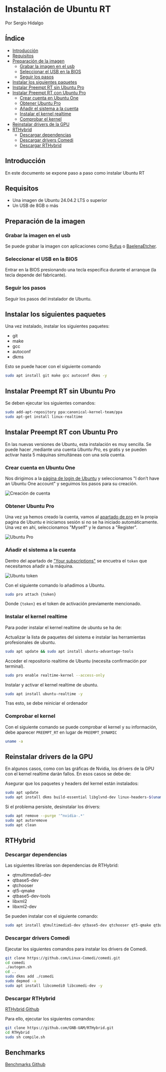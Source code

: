# Instalación de Ubuntu RT

Por Sergio Hidalgo

## Índice

- [Introducción](#introducción)
- [Requisitos](#requisitos)
- [Preparación de la imagen](#preparación-de-la-imagen)
  - [Grabar la imagen en el usb](#grabar-la-imagen-en-el-usb)
  - [Seleccionar el USB en la BIOS](#seleccionar-el-usb-en-la-bios)
  - [Seguir los pasos](#seguir-los-pasos)
- [Instalar los siguientes paquetes](#instalar-los-siguientes-paquetes)
- [Instalar Preempt RT sin Ubuntu Pro](#instalar-preempt-rt-sin-ubuntu-pro)
- [Instalar Preempt RT con Ubuntu Pro](#instalar-preempt-rt-con-ubuntu-pro)
  - [Crear cuenta en Ubuntu One](#crear-cuenta-en-ubuntu-one) 
  - [Obtener Ubuntu Pro](#obtener-ubuntu-pro) 
  - [Añadir el sistema a la cuenta](#añadir-el-sistema-a-la-cuenta) 
  - [Instalar el kernel realtime](#instalar-el-kernel-realtime) 
  - [Comprobar el kernel](#comprobar-el-kernel)
- [Reinstalar drivers de la GPU](#reinstalar-drivers-de-la-gpu)
- [RTHybrid](#rthybrid)
  - [Descargar dependencias](#descargar-dependencias)
  - [Descargar drivers Comedi](#descargar-drivers-comedi)
  - [Descargar RTHybrid](#descargar-rthybrid)

## Introducción

En este documento se expone paso a paso como instalar Ubuntu RT

## Requisitos

- Una imagen de Ubuntu 24.04.2 LTS o superior
- Un USB de 8GB o más

## Preparación de la imagen

### Grabar la imagen en el usb

Se puede grabar la imagen con aplicaciones como [Rufus](https://rufus.ie/) o
[BaelenaEtcher](https://etcher.balena.io/).

### Seleccionar el USB en la BIOS

Entrar en la BIOS presionando una tecla especifica durante el arranque (la tecla
depende del fabricante).

### Seguir los pasos

Seguir los pasos del instalador de Ubuntu.

## Instalar los siguientes paquetes

Una vez instalado, instalar los siguientes paquetes:

- git
- make
- gcc
- autoconf
- dkms

Esto se puede hacer con el siguiente comando

```bash
sudo apt install git make gcc autoconf dkms -y
```

## Instalar Preempt RT sin Ubuntu Pro

Se deben ejecutar los siguientes comandos:

```bash
sudo add-apt-repository ppa:canonical-kernel-team/ppa
sudo apt-get install linux-realtime
```


## Instalar Preempt RT con Ubuntu Pro

En las nuevas versiones de Ubuntu, esta instalación es muy sencilla. Se puede hacer ,mediante una cuenta _Ubuntu Pro_, es gratis y se pueden activar hasta 5 máquinas
simultáneas con una sola cuenta. 


### Crear cuenta en Ubuntu One

Nos dirigimos a la [página de login de Ubuntu](https://login.ubuntu.com/) y
seleccionamos "I don’t have an Ubuntu One account" y seguimos los pasos para su
creación.

![Creación de cuenta](images/instalación_ubuntu_rt/ubuntu_one.png "Creación de cuenta")


### Obtener Ubuntu Pro

Una vez ya hemos creado la cuenta, vamos al
[apartado de pro](https://ubuntu.com/pro/subscribe) en la propia pagina de
Ubuntu e iniciamos sesión si no se ha iniciado automáticamente. Una vez en ahí,
seleccionamos "Myself" y le damos a "Register".

![Ubuntu Pro](images/instalación_ubuntu_rt/ubuntu_pro.png "Ubuntu Pro")

### Añadir el sistema a la cuenta

Dentro del apartado de ["Your subscriptions"](https://ubuntu.com/pro/dashboard)
se encuetra el `token` que necesitamos añadir a la máquina.

![Ubuntu token](images/instalación_ubuntu_rt/ubuntu_token.png "Ubuntu token")

Con el siguiente comando lo añadimos a Ubuntu.

```bash
sudo pro attach {token}
```

Donde `{token}` es el token de activación previamente mencionado.

### Instalar el kernel realtime

Para poder instalar el kernel realtime de ubuntu se ha de:

Actualizar la lista de paquetes del sistema e instalar las herramientas profesionales de ubuntu.

```bash
sudo apt update && sudo apt install ubuntu-advantage-tools
```

Acceder el repositorio realtime de Ubuntu (necesita confirmación por
terminal).

```bash
sudo pro enable realtime-kernel --access-only
```

Instalar y activar el kernel realtime de ubuntu.

```bash
sudo apt install ubuntu-realtime -y
```

Tras esto, se debe reiniciar el ordenador

### Comprobar el kernel

Con el siguiente comando se puede comprobar el kernel y su información, debe
aparecer `PREEMPT_RT` en lugar de `PREEMPT_DYNAMIC`

```bash
uname -a
```


## Reinstalar drivers de la GPU

En algunos casos, como con las gráficas de Nvidia, los drivers de la GPU con el kernel realtime darán fallos. En esos casos se debe de:

Asegurar que los paquetes y headers del kernel están instalados:
```bash
sudo apt update
sudo apt install dkms build-essential libglvnd-dev linux-headers-$(uname -r)
```

Si el problema persiste, desinstalar los drivers:
```bash
sudo apt remove --purge '^nvidia-.*'
sudo apt autoremove
sudo apt clean
```

## RTHybrid
### Descargar dependencias

Las siguientes librerías son dependencias de RTHybrid:

- qtmultimedia5-dev
- qtbase5-dev
- qtchooser
- qt5-qmake
- qtbase5-dev-tools
- libxml2
- libxml2-dev

Se pueden instalar con el siguiente comando:

```bash
sudo apt install qtmultimedia5-dev qtbase5-dev qtchooser qt5-qmake qtbase5-dev-tools libxml2 libxml2-dev -y
```


### Descargar drivers Comedi

Ejecutar los siguientes comandos para instalar los drivers de Comedi.

```bash
git clone https://github.com/Linux-Comedi/comedi.git
cd comedi
./autogen.sh
cd ..
sudo dkms add ./comedi
sudo depmod -a
sudo apt install libcomedi0 libcomedi-dev -y
```

### Descargar RTHybrid

[RTHybrid Github](https://github.com/GNB-UAM/RTHybrid)

Para ello, ejecutar los siguientes comandos:

```bash
git clone https://github.com/GNB-UAM/RTHybrid.git
cd RTHybrid
sudo sh compile.sh
```

## Benchmarks

[Benchmarks Github](https://github.com/RoyVII/Latency_tests)
